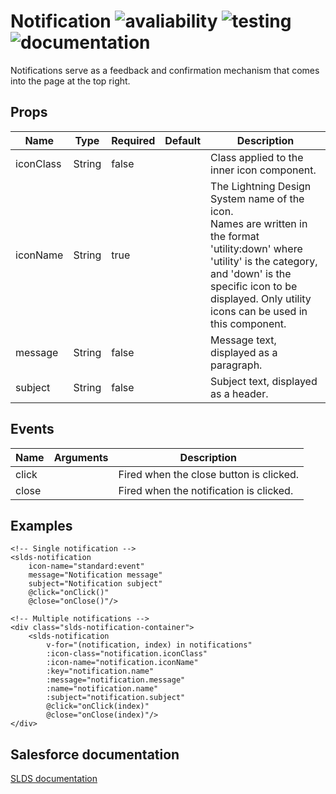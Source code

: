 # Notification ![avaliability](https://img.shields.io/badge/avaliability-available-green.svg)  ![testing](https://img.shields.io/badge/testing-untested-red.svg) ![documentation](https://img.shields.io/badge/documentation-documented-green.svg)

Notifications serve as a feedback and confirmation mechanism that comes into the page at the top right.

## Props

| Name      | Type   | Required | Default | Description |
| --------- | ------ | -------- | ------- | ----------- |
| iconClass | String | false    |         | Class applied to the inner icon component. |
| iconName  | String | true     |         | The Lightning Design System name of the icon.<br>Names are written in the format 'utility:down' where 'utility' is the category, and 'down' is the specific icon to be displayed. Only utility icons can be used in this component. |
| message   | String | false    |         | Message text, displayed as a paragraph. |
| subject   | String | false    |         | Subject text, displayed as a header. |

## Events

| Name           | Arguments | Description |
| -------------- | --------- | ----------- |
| click          |           | Fired when the close button is clicked.|
| close          |           | Fired when the notification is clicked.|

## Examples

```vue
<!-- Single notification -->
<slds-notification 
    icon-name="standard:event" 
    message="Notification message"
    subject="Notification subject"
    @click="onClick()"
    @close="onClose()"/>

<!-- Multiple notifications -->
<div class="slds-notification-container">
    <slds-notification
        v-for="(notification, index) in notifications"
        :icon-class="notification.iconClass"
        :icon-name="notification.iconName"
        :key="notification.name"
        :message="notification.message"
        :name="notification.name"
        :subject="notification.subject"
        @click="onClick(index)"
        @close="onClose(index)"/>
</div>
```

## Salesforce documentation
[SLDS documentation](https://www.lightningdesignsystem.com/components/notifications/)<br>
